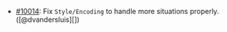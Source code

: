 * [#10014](https://github.com/rubocop/rubocop/issues/10014): Fix `Style/Encoding` to handle more situations properly. ([@dvandersluis][])
